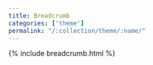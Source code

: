 ```yaml
---
title: Breadcrumb
categories: ['theme']
permalink: "/:collection/theme/:name/"
---
```

<!--v1.2.121 pages/includes/alert.md-->

{% include breadcrumb.html %}
